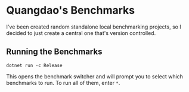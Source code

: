 # Quangdao's Benchmarks

I've been created random standalone local benchmarking projects, so I decided to just create a central one that's version controlled.

## Running the Benchmarks

```
dotnet run -c Release
```

This opens the benchmark switcher and will prompt you to select which benchmarks to run. To run all of them, enter `*`.